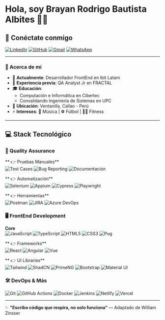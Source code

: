 # Hola, soy Brayan Rodrigo Bautista Albites 👨‍💻

## 🌟 Conéctate conmigo
[![LinkedIn](https://img.shields.io/badge/LinkedIn-0077B5?style=for-the-badge&logo=linkedin&logoColor=white)](https://www.linkedin.com/in/brayanbautistaa/)
[![GitHub](https://img.shields.io/badge/GitHub-181717?style=for-the-badge&logo=github&logoColor=white)](https://github.com/albitesrodrigo)
[![Gmail](https://img.shields.io/badge/Gmail-D14836?style=for-the-badge&logo=gmail&logoColor=white)](mailto:albitesrodrigo@gmail.com)
[![WhatsApp](https://img.shields.io/badge/WhatsApp-25D366?style=for-the-badge&logo=whatsapp&logoColor=white)](https://wa.me/51969760921)

---

### 🚀 Acerca de mí
- 🏢 **Actualmente**: Desarrollador FrontEnd en Ibit Latam  
- 🏢 **Experiencia previa**: QA Analyst Jr en FRACTAL  
- 🎓 **Educación**: 
  - Computación e Informática en Cibertec  
  - Convalidando Ingeniería de Sistemas en UPC  
- 📍 **Ubicación**: Ventanilla, Callao - Perú  
- ⚡ **Intereses**: 🎵 Música | ⚽ Fútbol | 🏋️‍♂️ Fitness  

---

## 💻 Stack Tecnológico

### 🧪 Quality Assurance
** 👉 Pruebas Manuales**  
![Test Cases](https://img.shields.io/badge/-Casos_de_prueba-3178C6?style=flat&logo=testcafe&logoColor=white) ![Bug Reporting](https://img.shields.io/badge/-Reporte_de_bugs-E34F26?style=flat&logo=bugsnag&logoColor=white) ![Documentación](https://img.shields.io/badge/-Documentación_QA-1572B6?style=flat&logo=readthedocs&logoColor=white)

** 👉 Automatización**  
![Selenium](https://img.shields.io/badge/-Selenium-43B02A?style=flat&logo=selenium&logoColor=white) ![Appium](https://img.shields.io/badge/-Appium-000000?style=flat&logo=appium&logoColor=white) ![Cypress](https://img.shields.io/badge/-Cypress-17202C?style=flat&logo=cypress&logoColor=white) ![Playwright](https://img.shields.io/badge/-Playwright-2EAD33?style=flat&logo=playwright&logoColor=white)

** 👉 Herramientas**  
![Postman](https://img.shields.io/badge/-Postman-FF6C37?style=flat&logo=postman&logoColor=white) ![JIRA](https://img.shields.io/badge/-JIRA-0052CC?style=flat&logo=jira&logoColor=white) ![Azure DevOps](https://img.shields.io/badge/-Azure_DevOps-0078D7?style=flat&logo=azure-devops&logoColor=white)

### 🖥️ FrontEnd Development
**Core**  
![JavaScript](https://img.shields.io/badge/-JavaScript_(ES6+)-F7DF1E?style=flat&logo=javascript&logoColor=black) ![TypeScript](https://img.shields.io/badge/-TypeScript-3178C6?style=flat&logo=typescript&logoColor=white) ![HTML5](https://img.shields.io/badge/-HTML5-E34F26?style=flat&logo=html5&logoColor=white) ![CSS3](https://img.shields.io/badge/-CSS3-1572B6?style=flat&logo=css3&logoColor=white) ![Pug](https://img.shields.io/badge/-Pug/Jade-A86454?style=flat&logo=pug&logoColor=white)

** 👉 Frameworks**  
![React](https://img.shields.io/badge/-React.js-61DAFB?style=flat&logo=react&logoColor=black) ![Angular](https://img.shields.io/badge/-Angular-DD0031?style=flat&logo=angular&logoColor=white) ![Vue](https://img.shields.io/badge/-Vue_3-4FC08D?style=flat&logo=vue.js&logoColor=white)

** 👉 UI Libraries**  
![Tailwind](https://img.shields.io/badge/-Tailwind_CSS-06B6D4?style=flat&logo=tailwind-css&logoColor=white) ![ShadCN](https://img.shields.io/badge/-ShadCN-000000?style=flat&logo=react&logoColor=white) ![PrimeNG](https://img.shields.io/badge/-PrimeNG-1572B6?style=flat&logo=prime&logoColor=white) ![Bootstrap](https://img.shields.io/badge/-Bootstrap_5-7952B3?style=flat&logo=bootstrap&logoColor=white) ![Material UI](https://img.shields.io/badge/-Material_UI-0081CB?style=flat&logo=material-ui&logoColor=white)

### 🛠️ DevOps & Más
![Git](https://img.shields.io/badge/-Git-F05032?style=flat&logo=git&logoColor=white) ![GitHub Actions](https://img.shields.io/badge/-GitHub_Actions-2088FF?style=flat&logo=github-actions&logoColor=white) ![Docker](https://img.shields.io/badge/-Docker-2496ED?style=flat&logo=docker&logoColor=white) ![Jenkins](https://img.shields.io/badge/-Jenkins-D24939?style=flat&logo=jenkins&logoColor=white) ![Netlify](https://img.shields.io/badge/-Netlify-00C7B7?style=flat&logo=netlify&logoColor=white) ![Vercel](https://img.shields.io/badge/-Vercel-000000?style=flat&logo=vercel&logoColor=white)

---

✨ **"Escribo código que respira, no solo funciona"** — Adaptado de William Zinsser
